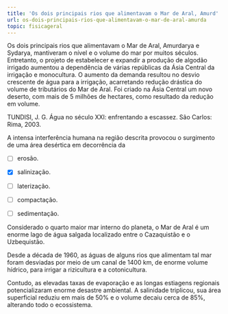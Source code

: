 ```yaml
---
title: 'Os dois principais rios que alimentavam o Mar de Aral, Amurd'
url: os-dois-principais-rios-que-alimentavam-o-mar-de-aral-amurda
topic: fisicageral
---
```



Os dois principais rios que alimentavam o Mar de Aral, Amurdarya e Sydarya, mantiveram o nível e o volume do mar por muitos séculos. Entretanto, o projeto de estabelecer e expandir a produção de algodão irrigado aumentou a dependência de várias repúblicas da Ásia Central da irrigação e monocultura. O aumento da demanda resultou no desvio crescente de água para a irrigação, acarretando redução drástica do volume de tributários do Mar de Aral. Foi criado na Ásia Central um novo deserto, com mais de 5 milhões de hectares, como resultado da redução em volume.

TUNDISI, J. G. Água no século XXI: enfrentando a escassez. São Carlos: Rima, 2003.

A intensa interferência humana na região descrita provocou o surgimento de uma área desértica em decorrência da



- [ ] erosão.
- [x] salinização.
- [ ] laterização.
- [ ] compactação.
- [ ] sedimentação.


Considerado o quarto maior mar interno do planeta, o Mar de Aral é um enorme lago de água salgada localizado entre o Cazaquistão e o Uzbequistão.

Desde a década de 1960, as águas de alguns rios que alimentam tal mar foram desviadas por meio de um canal de 1400 km, de enorme volume hídrico, para irrigar a rizicultura e a cotonicultura.

Contudo, as elevadas taxas de evaporação e as longas estiagens regionais potencializaram enorme desastre ambiental. A salinidade triplicou, sua área superficial reduziu em mais de 50% e o volume decaiu cerca de 85%, alterando todo o ecossistema.
